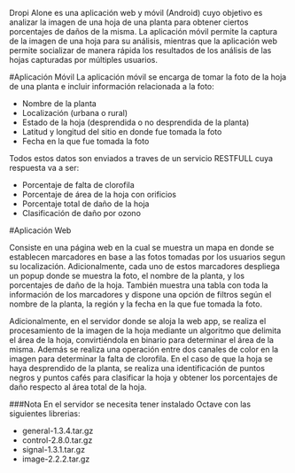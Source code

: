 Dropi Alone es una aplicación web y móvil (Android) cuyo objetivo es analizar la imagen de una hoja de una planta para obtener ciertos porcentajes de daños de la misma. La aplicación móvil permite la captura de la imagen de una hoja para su análisis, mientras que la aplicación web permite socializar de manera rápida los resultados de los análisis de las hojas capturadas por múltiples usuarios.

#Aplicación Móvil
La aplicación móvil se encarga de tomar la foto de la hoja de una planta e incluir información relacionada a la foto:
- Nombre de la planta
- Localización (urbana o rural)
- Estado de la hoja (desprendida o no desprendida de la planta)
- Latitud y longitud del sitio  en donde fue tomada la foto
- Fecha en la que fue tomada la foto

Todos estos datos son enviados a traves de un servicio RESTFULL cuya respuesta va a ser:
- Porcentaje de falta de clorofila
- Porcentaje de área de la hoja con orificios
- Porcentaje total de daño de la hoja
- Clasificación de daño por ozono

#Aplicación Web

Consiste en una página web en la cual se muestra un mapa en donde se establecen  marcadores en base a las fotos tomadas por los usuarios segun su localización. Adicionalmente, cada uno de estos marcadores despliega un popup donde se muestra la foto, el nombre de la planta, y los porcentajes de daño de la hoja. También muestra una tabla con toda la información de los marcadores y dispone una opción de filtros según el nombre de la planta, la región y la fecha en la que fue tomada la foto.

Adicionalmente, en el servidor donde se aloja la web app, se realiza el procesamiento de la imagen de la hoja mediante un algoritmo que delimita el área de la hoja, convirtiéndola en binario para determinar el área de la misma. Además se realiza una operación entre dos canales de color en la imagen para determinar la falta de clorofila. En el caso de que la hoja se haya desprendido de la planta, se realiza una identificación de puntos negros y puntos cafés para clasificar la hoja y obtener los porcentajes de daño respecto al área total de la hoja.

###Nota
En el servidor se necesita tener instalado Octave con las siguientes librerias:
- general-1.3.4.tar.gz
- control-2.8.0.tar.gz
- signal-1.3.1.tar.gz
- image-2.2.2.tar.gz
